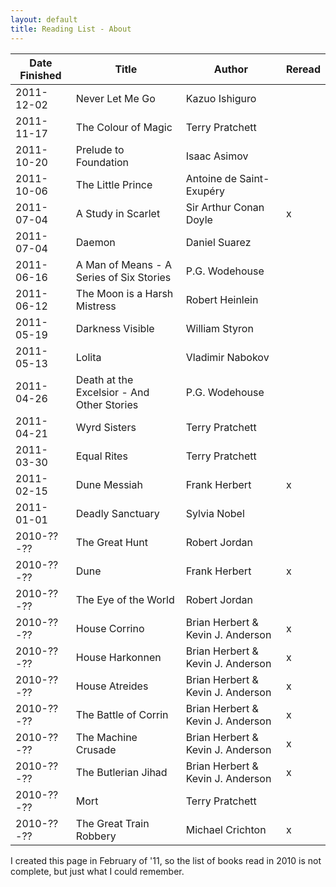 ```yaml
---
layout: default
title: Reading List - About
---
```


Date Finished | Title                       | Author                            | Reread
------------- | --------------------------- | --------------------------------- | --------
  2011-12-02  | Never Let Me Go             | Kazuo Ishiguro                    |
  2011-11-17  | The Colour of Magic         | Terry Pratchett                   |
  2011-10-20  | Prelude to Foundation       | Isaac Asimov                      | 
  2011-10-06  | The Little Prince           | Antoine de Saint-Exup&eacute;ry   | 
  2011-07-04  | A Study in Scarlet          | Sir Arthur Conan Doyle            | x
  2011-07-04  | Daemon                      | Daniel Suarez                     |
  2011-06-16  | A Man of Means - A Series of Six Stories | P.G. Wodehouse       |
  2011-06-12  | The Moon is a Harsh Mistress| Robert Heinlein                   |
  2011-05-19  | Darkness Visible            | William Styron                    |
  2011-05-13  | Lolita                      | Vladimir Nabokov                  |
  2011-04-26  | Death at the Excelsior - And Other Stories | P.G. Wodehouse     |
  2011-04-21  | Wyrd Sisters                | Terry Pratchett                   |
  2011-03-30  | Equal Rites                 | Terry Pratchett                   |
  2011-02-15  | Dune Messiah                | Frank Herbert                     | x
  2011-01-01  | Deadly Sanctuary            | Sylvia Nobel                      |
  2010-??-??  | The Great Hunt              | Robert Jordan                     |
  2010-??-??  | Dune                        | Frank Herbert                     | x
  2010-??-??  | The Eye of the World        | Robert Jordan                     |
  2010-??-??  | House Corrino               | Brian Herbert & Kevin J. Anderson | x
  2010-??-??  | House Harkonnen             | Brian Herbert & Kevin J. Anderson | x
  2010-??-??  | House Atreides              | Brian Herbert & Kevin J. Anderson | x
  2010-??-??  | The Battle of Corrin        | Brian Herbert & Kevin J. Anderson | x
  2010-??-??  | The Machine Crusade         | Brian Herbert & Kevin J. Anderson | x
  2010-??-??  | The Butlerian Jihad         | Brian Herbert & Kevin J. Anderson | x
  2010-??-??  | Mort                        | Terry Pratchett                   |
  2010-??-??  | The Great Train Robbery     | Michael Crichton                  | x

I created this page in February of '11, so the list of books read in 2010 is not
complete, but just what I could remember.

